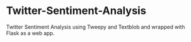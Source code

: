 # Twitter-Sentiment-Analysis
Twitter Sentiment Analysis using Tweepy and Textblob and wrapped with Flask as a web app.
